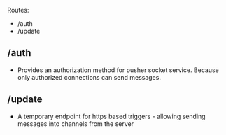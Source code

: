 Routes:
- /auth
- /update

## /auth 
- Provides an authorization method for pusher socket service.
Because only authorized connections can send messages.

## /update
- A temporary endpoint for https based triggers - allowing sending messages
into channels from the server